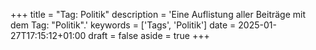 +++
title = "Tag: Politik"
description = 'Eine Auflistung aller Beiträge mit dem Tag: "Politik".'
keywords = ['Tags', 'Politik']
date = 2025-01-27T17:15:12+01:00
draft = false
aside = true
+++
